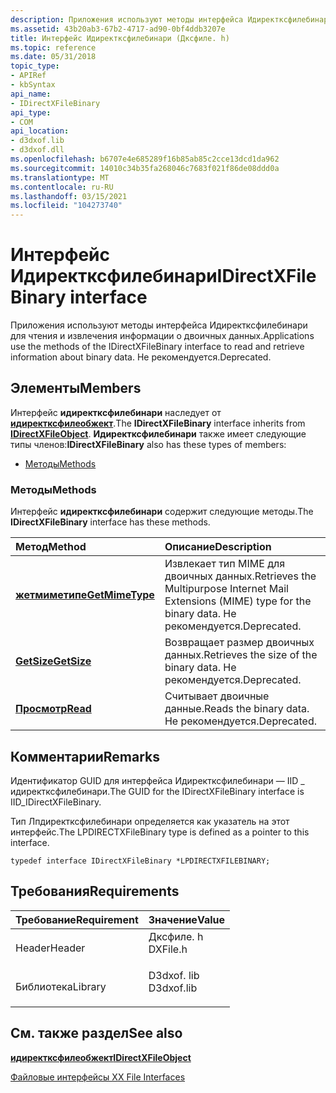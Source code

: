 ```yaml
---
description: Приложения используют методы интерфейса Идиректксфилебинари для чтения и извлечения информации о двоичных данных. Не рекомендуется.
ms.assetid: 43b20ab3-67b2-4717-ad90-0bf4ddb3207e
title: Интерфейс Идиректксфилебинари (Дксфиле. h)
ms.topic: reference
ms.date: 05/31/2018
topic_type:
- APIRef
- kbSyntax
api_name:
- IDirectXFileBinary
api_type:
- COM
api_location:
- d3dxof.lib
- d3dxof.dll
ms.openlocfilehash: b6707e4e685289f16b85ab85c2cce13dcd1da962
ms.sourcegitcommit: 14010c34b35fa268046c7683f021f86de08ddd0a
ms.translationtype: MT
ms.contentlocale: ru-RU
ms.lasthandoff: 03/15/2021
ms.locfileid: "104273740"
---
```

# <a name="idirectxfilebinary-interface"></a><span data-ttu-id="22f9b-104">Интерфейс Идиректксфилебинари</span><span class="sxs-lookup"><span data-stu-id="22f9b-104">IDirectXFileBinary interface</span></span>

<span data-ttu-id="22f9b-105">Приложения используют методы интерфейса Идиректксфилебинари для чтения и извлечения информации о двоичных данных.</span><span class="sxs-lookup"><span data-stu-id="22f9b-105">Applications use the methods of the IDirectXFileBinary interface to read and retrieve information about binary data.</span></span> <span data-ttu-id="22f9b-106">Не рекомендуется.</span><span class="sxs-lookup"><span data-stu-id="22f9b-106">Deprecated.</span></span>

## <a name="members"></a><span data-ttu-id="22f9b-107">Элементы</span><span class="sxs-lookup"><span data-stu-id="22f9b-107">Members</span></span>

<span data-ttu-id="22f9b-108">Интерфейс **идиректксфилебинари** наследует от [**идиректксфилеобжект**](idirectxfileobject.md).</span><span class="sxs-lookup"><span data-stu-id="22f9b-108">The **IDirectXFileBinary** interface inherits from [**IDirectXFileObject**](idirectxfileobject.md).</span></span> <span data-ttu-id="22f9b-109">**Идиректксфилебинари** также имеет следующие типы членов:</span><span class="sxs-lookup"><span data-stu-id="22f9b-109">**IDirectXFileBinary** also has these types of members:</span></span>

-   [<span data-ttu-id="22f9b-110">Методы</span><span class="sxs-lookup"><span data-stu-id="22f9b-110">Methods</span></span>](#methods)

### <a name="methods"></a><span data-ttu-id="22f9b-111">Методы</span><span class="sxs-lookup"><span data-stu-id="22f9b-111">Methods</span></span>

<span data-ttu-id="22f9b-112">Интерфейс **идиректксфилебинари** содержит следующие методы.</span><span class="sxs-lookup"><span data-stu-id="22f9b-112">The **IDirectXFileBinary** interface has these methods.</span></span>



| <span data-ttu-id="22f9b-113">Метод</span><span class="sxs-lookup"><span data-stu-id="22f9b-113">Method</span></span>                                                 | <span data-ttu-id="22f9b-114">Описание</span><span class="sxs-lookup"><span data-stu-id="22f9b-114">Description</span></span>                                                                                                 |
|:-------------------------------------------------------|:------------------------------------------------------------------------------------------------------------|
| [<span data-ttu-id="22f9b-115">**жетмиметипе**</span><span class="sxs-lookup"><span data-stu-id="22f9b-115">**GetMimeType**</span></span>](idirectxfilebinary--getmimetype.md) | <span data-ttu-id="22f9b-116">Извлекает тип MIME для двоичных данных.</span><span class="sxs-lookup"><span data-stu-id="22f9b-116">Retrieves the Multipurpose Internet Mail Extensions (MIME) type for the binary data.</span></span> <span data-ttu-id="22f9b-117">Не рекомендуется.</span><span class="sxs-lookup"><span data-stu-id="22f9b-117">Deprecated.</span></span><br/> |
| [<span data-ttu-id="22f9b-118">**GetSize**</span><span class="sxs-lookup"><span data-stu-id="22f9b-118">**GetSize**</span></span>](idirectxfilebinary--getsize.md)         | <span data-ttu-id="22f9b-119">Возвращает размер двоичных данных.</span><span class="sxs-lookup"><span data-stu-id="22f9b-119">Retrieves the size of the binary data.</span></span> <span data-ttu-id="22f9b-120">Не рекомендуется.</span><span class="sxs-lookup"><span data-stu-id="22f9b-120">Deprecated.</span></span><br/>                                               |
| [<span data-ttu-id="22f9b-121">**Просмотр**</span><span class="sxs-lookup"><span data-stu-id="22f9b-121">**Read**</span></span>](idirectxfilebinary--read.md)               | <span data-ttu-id="22f9b-122">Считывает двоичные данные.</span><span class="sxs-lookup"><span data-stu-id="22f9b-122">Reads the binary data.</span></span> <span data-ttu-id="22f9b-123">Не рекомендуется.</span><span class="sxs-lookup"><span data-stu-id="22f9b-123">Deprecated.</span></span><br/>                                                               |



 

## <a name="remarks"></a><span data-ttu-id="22f9b-124">Комментарии</span><span class="sxs-lookup"><span data-stu-id="22f9b-124">Remarks</span></span>

<span data-ttu-id="22f9b-125">Идентификатор GUID для интерфейса Идиректксфилебинари — IID \_ идиректксфилебинари.</span><span class="sxs-lookup"><span data-stu-id="22f9b-125">The GUID for the IDirectXFileBinary interface is IID\_IDirectXFileBinary.</span></span>

<span data-ttu-id="22f9b-126">Тип Лпдиректксфилебинари определяется как указатель на этот интерфейс.</span><span class="sxs-lookup"><span data-stu-id="22f9b-126">The LPDIRECTXFileBinary type is defined as a pointer to this interface.</span></span>


```
typedef interface IDirectXFileBinary *LPDIRECTXFILEBINARY;
```



## <a name="requirements"></a><span data-ttu-id="22f9b-127">Требования</span><span class="sxs-lookup"><span data-stu-id="22f9b-127">Requirements</span></span>



| <span data-ttu-id="22f9b-128">Требование</span><span class="sxs-lookup"><span data-stu-id="22f9b-128">Requirement</span></span> | <span data-ttu-id="22f9b-129">Значение</span><span class="sxs-lookup"><span data-stu-id="22f9b-129">Value</span></span> |
|--------------------|---------------------------------------------------------------------------------------|
| <span data-ttu-id="22f9b-130">Header</span><span class="sxs-lookup"><span data-stu-id="22f9b-130">Header</span></span><br/>  | <dl> <span data-ttu-id="22f9b-131"><dt>Дксфиле. h</dt></span><span class="sxs-lookup"><span data-stu-id="22f9b-131"><dt>DXFile.h</dt></span></span> </dl>   |
| <span data-ttu-id="22f9b-132">Библиотека</span><span class="sxs-lookup"><span data-stu-id="22f9b-132">Library</span></span><br/> | <dl> <span data-ttu-id="22f9b-133"><dt>D3dxof. lib</dt></span><span class="sxs-lookup"><span data-stu-id="22f9b-133"><dt>D3dxof.lib</dt></span></span> </dl> |



## <a name="see-also"></a><span data-ttu-id="22f9b-134">См. также раздел</span><span class="sxs-lookup"><span data-stu-id="22f9b-134">See also</span></span>

<dl> <dt>

[<span data-ttu-id="22f9b-135">**идиректксфилеобжект**</span><span class="sxs-lookup"><span data-stu-id="22f9b-135">**IDirectXFileObject**</span></span>](idirectxfileobject.md)
</dt> <dt>

[<span data-ttu-id="22f9b-136">Файловые интерфейсы X</span><span class="sxs-lookup"><span data-stu-id="22f9b-136">X File Interfaces</span></span>](dx9-graphics-reference-x-file-interfaces.md)
</dt> </dl>

 

 




